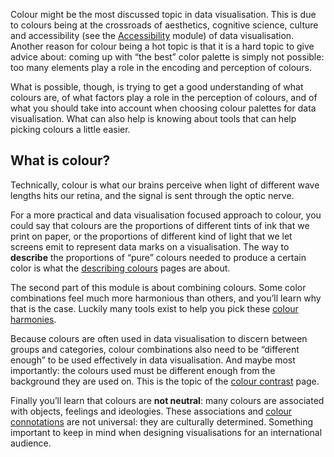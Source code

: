 Colour might be the most discussed topic in data visualisation. This is due to colours being at the crossroads of aesthetics, cognitive science, culture and accessibility (see the [Accessibility](Accessibility%207a31e0024d4d4023ba9ec30ba05cf2f3.md) module) of data visualisation. Another reason for colour being a hot topic is that it is a hard topic to give advice about: coming up with “the best” color palette is simply not possible: too many elements play a role in the encoding and perception of colours.

What is possible, though, is trying to get a good understanding of what colours are, of what factors play a role in the perception of colours, and of what you should take into account when choosing colour palettes for data visualisation. What can also help is knowing about tools  that can help picking colours a little easier.

## What is colour?

Technically, colour is what our brains perceive when light of different wave lengths hits our retina, and the signal is sent through the optic nerve.

For a more practical and data visualisation focused approach to colour, you could say that colours are the proportions of different tints of ink that we print on paper, or the proportions of different kind of light that we let screens emit to represent data marks on a visualisation. The way to **describe** the proportions of “pure” colours needed to produce a certain color is what the <span class='internal-link'>[describing colours](tag/describing-colours)</span> pages are about.

The second part of this module is about combining colours. Some color combinations feel much more harmonious than others, and you’ll learn why that is the case. Luckily many tools exist to help you pick these <span class='internal-link'>[colour harmonies](colour-harmonies)</span>.

Because colours are often used in data visualisation to discern between groups and categories, colour combinations also need to be “different enough” to be used effectively in data visualisation. And maybe most importantly: the colours used must be different enough from the background they are used on. This is the topic of the <span class='internal-link'>[colour contrast](colour-contrast)</span> page.

Finally you’ll learn that colours are **not neutral**: many colours are associated with objects, feelings and ideologies. These associations and <span class='internal-link'>[colour connotations](colour-connotations)</span> are not universal: they are culturally determined. Something important to keep in mind when designing visualisations for an international audience.